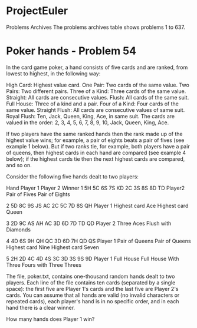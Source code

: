 # ProjectEuler

Problems Archives
The problems archives table shows problems 1 to 637. 

# Poker hands - Problem 54

In the card game poker, a hand consists of five cards and are ranked, from lowest to highest, in the following way:

High Card: Highest value card.
One Pair: Two cards of the same value.
Two Pairs: Two different pairs.
Three of a Kind: Three cards of the same value.
Straight: All cards are consecutive values.
Flush: All cards of the same suit.
Full House: Three of a kind and a pair.
Four of a Kind: Four cards of the same value.
Straight Flush: All cards are consecutive values of same suit.
Royal Flush: Ten, Jack, Queen, King, Ace, in same suit.
The cards are valued in the order:
2, 3, 4, 5, 6, 7, 8, 9, 10, Jack, Queen, King, Ace.

If two players have the same ranked hands then the rank made up of the highest value wins; for example, a pair of eights beats a pair of fives (see example 1 below). But if two ranks tie, for example, both players have a pair of queens, then highest cards in each hand are compared (see example 4 below); if the highest cards tie then the next highest cards are compared, and so on.

Consider the following five hands dealt to two players:

Hand	 	Player 1	 	        Player 2	 	         Winner
1	 	   5H 5C 6S 7S KD     2C 3S 8S 8D TD      Player2
       Pair of Fives      Pair of Eights

2	     5D 8C 9S JS AC     2C 5C 7D 8S QH      Player 1
       Highest card Ace   Highest card Queen

3	 	   2D 9C AS AH AC 	   3D 6D 7D TD QD     	Player 2
       Three Aces         Flush with Diamonds
  
4	 	   4D 6S 9H QH QC     3D 6D 7H QD QS    	 Player 1
       Pair of Queens     Pair of Queens
       Highest card Nine  Highest card Seven

5	 	   2H 2D 4C 4D 4S     3C 3D 3S 9S 9D      Player 1
       Full House         Full House
       With Three Fours   with Three Threes

The file, poker.txt, contains one-thousand random hands dealt to two players. Each line of the file contains ten cards (separated by a single space): the first five are Player 1's cards and the last five are Player 2's cards. You can assume that all hands are valid (no invalid characters or repeated cards), each player's hand is in no specific order, and in each hand there is a clear winner.

How many hands does Player 1 win?

